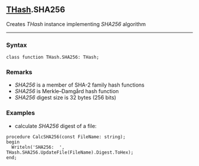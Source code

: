 ## [THash](../thash.md).SHA256

Creates *THash* instance implementing *SHA256* algorithm

---
### Syntax
```delphi
class function THash.SHA256: THash;
```

### Remarks

*   *SHA256* is a member of SHA-2 family hash functions
*   *SHA256* is Merkle–Damgård hash function
*   *SHA256* digest size is 32 bytes (256 bits)

### Examples

*   calculate *SHA256* digest of a file:
```delphi
procedure CalcSHA256(const FileName: string);
begin
  Writeln('SHA256:  ', THash.SHA256.UpdateFile(FileName).Digest.ToHex);
end;
```
